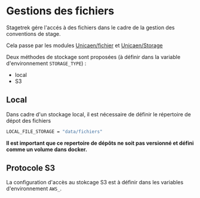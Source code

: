 # Gestions des fichiers

Stagetrek gére l'accés à des fichiers dans le cadre de la gestion des conventions de stage.

Cela passe par les modules [Unicaen/fichier](../../stagetrek/vendor/unicaen/fichier) et [Unicaen/Storage](../../stagetrek/vendor/unicaen/storage)

Deux méthodes de stockage sont proposées (à définir dans la variable d'environnement `STORAGE_TYPE`) :
- local
- S3


## Local
Dans cadre d'un stockage local, il est nécessaire de définir le répertoire de dépot des fichiers

```bash
LOCAL_FILE_STORAGE = "data/fichiers"
```

**Il est important que ce repertoire de dépôts ne soit pas versionné et défini comme un volume dans docker.**


## Protocole S3
La configuration d'accès au stokcage S3 est à définir dans les variables d'environnement `AWS_`.